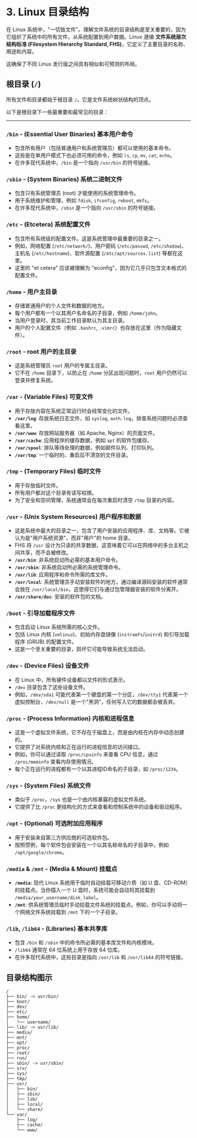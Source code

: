 # 3. Linux 目录结构

在 Linux 系统中，"一切皆文件"。理解文件系统的目录结构是至关重要的，因为它组织了系统中的所有文件，从系统配置到用户数据。Linux 遵循 **文件系统层次结构标准 (Filesystem Hierarchy Standard, FHS)**，它定义了主要目录的名称、用途和内容。

这确保了不同 Linux 发行版之间具有相似和可预测的布局。

## 根目录 (`/`)

所有文件和目录都始于根目录 `/`。它是文件系统树状结构的顶点。

以下是根目录下一些最重要和最常见的目录：

---

### `/bin` - (Essential User Binaries) 基本用户命令

- 包含所有用户（包括普通用户和系统管理员）都可以使用的基本命令。
- 这些是在单用户模式下也必须可用的命令，例如 `ls`, `cp`, `mv`, `cat`, `echo`。
- 在许多现代系统中，`/bin` 是一个指向 `/usr/bin` 的符号链接。

### `/sbin` - (System Binaries) 系统二进制文件

- 包含只有系统管理员 (root) 才能使用的系统管理命令。
- 用于系统维护和管理，例如 `fdisk`, `ifconfig`, `reboot`, `mkfs`。
- 在许多现代系统中，`/sbin` 是一个指向 `/usr/sbin` 的符号链接。

### `/etc` - (Etcetera) 系统配置文件

- 包含所有系统级的配置文件。这是系统管理中最重要的目录之一。
- 例如，网络配置 (`/etc/network/`)、用户密码 (`/etc/passwd`, `/etc/shadow`)、主机名 (`/etc/hostname`)、软件源配置 (`/etc/apt/sources.list`) 等都在这里。
- 这里的 "et cetera" 应该被理解为 "econfig"，因为它几乎只包含文本格式的配置文件。

### `/home` - 用户主目录

- 存储普通用户的个人文件和数据的地方。
- 每个用户都有一个以其用户名命名的子目录，例如 `/home/john`。
- 当用户登录时，其当前工作目录默认为其主目录。
- 用户的个人配置文件（例如 `.bashrc`, `.vimrc`）也存放在这里（作为隐藏文件）。

### `/root` - root 用户的主目录

- 这是系统管理员 `root` 用户的专属主目录。
- 它不在 `/home` 目录下，以防止在 `/home` 分区出现问题时，`root` 用户仍然可以登录并修复系统。

### `/var` - (Variable Files) 可变文件

- 用于存放内容在系统正常运行时会经常变化的文件。
- **`/var/log`**: 存放系统日志文件，如 `syslog`, `auth.log`。排查系统问题时必须查看这里。
- **`/var/www`**: 存放网站服务器（如 Apache, Nginx）的页面文件。
- **`/var/cache`**: 应用程序的缓存数据，例如 `apt` 的软件包缓存。
- **`/var/spool`**: 排队等待处理的数据，例如邮件队列、打印队列。
- **`/var/tmp`**: 一个临时的、重启后不清空的文件目录。

### `/tmp` - (Temporary Files) 临时文件

- 用于存放临时文件。
- 所有用户都对这个目录有读写权限。
- 为了安全和空间管理，系统通常会在每次重启时清空 `/tmp` 目录的内容。

### `/usr` - (Unix System Resources) 用户程序和数据

- 这是系统中最大的目录之一，包含了用户安装的应用程序、库、文档等。它被认为是"用户系统资源"，而非"用户"的 home 目录。
- FHS 将 `/usr` 设计为只读的共享数据，这意味着它可以在网络中的多台主机之间共享，而不会被修改。
- **`/usr/bin`**: 非系统启动所必需的基本用户命令。
- **`/usr/sbin`**: 非系统启动所必需的系统管理命令。
- **`/usr/lib`**: 应用程序和命令所需的库文件。
- **`/usr/local`**: 系统管理员手动安装软件的地方。通过编译源码安装的软件通常会放在 `/usr/local/bin`，这使得它们与通过包管理器安装的软件分离开。
- **`/usr/share/doc`**: 安装的软件包的文档。

### `/boot` - 引导加载程序文件

- 包含启动 Linux 系统所需的核心文件。
- 包括 Linux 内核 (`vmlinuz`)、初始内存盘镜像 (`initramfs`/`initrd`) 和引导加载程序 (GRUB) 的配置文件。
- 这是一个至关重要的目录，损坏它可能导致系统无法启动。

### `/dev` - (Device Files) 设备文件

- 在 Linux 中，所有硬件设备都以文件的形式表示。
- `/dev` 目录包含了这些设备文件。
- 例如，`/dev/sda1` 可能代表第一个硬盘的第一个分区，`/dev/tty1` 代表第一个虚拟控制台，`/dev/null` 是一个"黑洞"，任何写入它的数据都会被丢弃。

### `/proc` - (Process Information) 内核和进程信息

- 这是一个虚拟文件系统，它不存在于磁盘上，而是由内核在内存中动态创建的。
- 它提供了对系统内核和正在运行的进程信息的访问接口。
- 例如，你可以通过读取 `/proc/cpuinfo` 来查看 CPU 信息，通过 `/proc/meminfo` 查看内存使用情况。
- 每个正在运行的进程都有一个以其进程ID命名的子目录，如 `/proc/1234`。

### `/sys` - (System Files) 系统文件

- 类似于 `/proc`，`/sys` 也是一个由内核暴露的虚拟文件系统。
- 它提供了比 `/proc` 更结构化的方式来查看和控制系统中的设备和驱动程序。

### `/opt` - (Optional) 可选附加应用程序

- 用于安装来自第三方供应商的可选软件包。
- 按照惯例，每个软件包会安装在一个以其名称命名的子目录中，例如 `/opt/google/chrome`。

### `/media` & `/mnt` - (Media & Mount) 挂载点

- **`/media`**: 现代 Linux 系统用于临时自动挂载可移动介质（如 U 盘、CD-ROM）的挂载点。当你插入一个 U 盘时，系统可能会自动将其挂载到 `/media/your_username/disk_label`。
- **`/mnt`**: 供系统管理员临时手动挂载文件系统的挂载点。例如，你可以手动将一个网络文件系统挂载到 `/mnt` 下的一个子目录。

### `/lib`, `/lib64` - (Libraries) 基本共享库

- 包含 `/bin` 和 `/sbin` 中的命令所必需的基本库文件和内核模块。
- `/lib64` 通常在 64 位系统上用于存放 64 位库。
- 在许多现代系统中，这些目录是指向 `/usr/lib` 和 `/usr/lib64` 的符号链接。

## 目录结构图示

```
/
├── bin/ -> usr/bin/
├── boot/
├── dev/
├── etc/
├── home/
│   └── username/
├── lib/ -> usr/lib/
├── media/
├── mnt/
├── opt/
├── proc/
├── root/
├── run/
├── sbin/ -> usr/sbin/
├── srv/
├── sys/
├── tmp/
├── usr/
│   ├── bin/
│   ├── sbin/
│   ├── lib/
│   ├── local/
│   └── share/
└── var/
    ├── log/
    ├── cache/
    └── www/
``` 